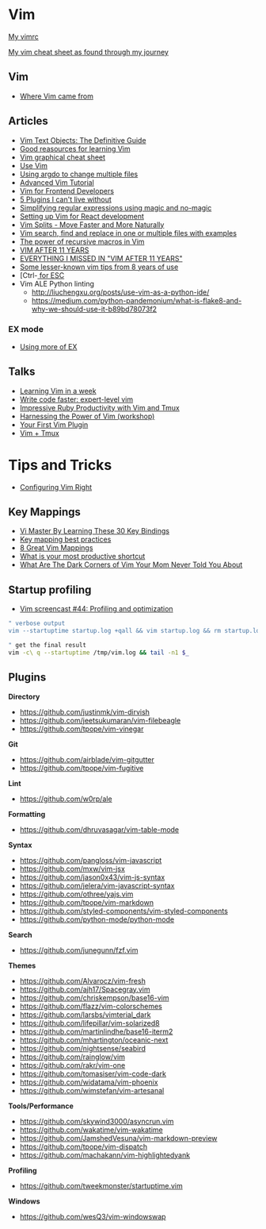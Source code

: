 # Vim

[My vimrc](https://github.com/billyxs/.vim/blob/master/vimrc)

[My vim cheat sheet as found through my journey](https://github.com/billyxs/notes.md/blob/master/vim/CHEAT_SHEET.md)

## Vim
- [Where Vim came from](https://twobithistory.org/2018/08/05/where-vim-came-from.html) 

## Articles

- [Vim Text Objects: The Definitive Guide](https://blog.carbonfive.com/2011/10/17/vim-text-objects-the-definitive-guide/)
- [Good reasources for learning Vim](https://www.quora.com/What-are-some-good-resources-for-learning-Vim)
- [Vim graphical cheat sheet](http://www.viemu.com/vi-vim-cheat-sheet.gif)
- [Use Vim](https://antjanus.com/blog/thoughts-and-opinions/use-vim/)
- [Using argdo to change multiple files](http://vimcasts.org/episodes/using-argdo-to-change-multiple-files/)
- [Advanced Vim Tutorial](http://tebrik.kampanya.org.tr/Linux/Books/advanced_vim_tutorial.pdf)
- [Vim for Frontend Developers](https://speakerdeck.com/csswizardry/vim-for-front-end-developers)
- [5 Plugins I can't live without](https://hackernoon.com/5-vim-plugins-i-cant-live-without-for-javascript-development-f7e98f98e8d5)
- [Simplifying regular expressions using magic and no-magic](http://vim.wikia.com/wiki/Simplifying_regular_expressions_using_magic_and_no-magic)
- [Setting up Vim for React development](https://drivy.engineering/setting-up-vim-for-react/)
- [Vim Splits - Move Faster and More Naturally](https://robots.thoughtbot.com/vim-splits-move-faster-and-more-naturally)
- [Vim search, find and replace in one or multiple files with examples](http://web-techno.net/vim-search/)
- [The power of recursive macros in Vim](https://jovicailic.org/2018/06/recursive-macros-in-vim/)
- [VIM AFTER 11 YEARS](https://statico.github.io/vim.html)
- [EVERYTHING I MISSED IN "VIM AFTER 11 YEARS"](https://statico.github.io/vim2.html)
- [Some lesser-known vim tips from 8 years of use](https://tomjwatson.com/blog/vim-tips/)
- [Ctrl-[ for ESC](https://www.reddit.com/r/vim/comments/94ao9t/mrw_i_discovered_you_can_use_ctrl_instead_of_esc/)
- Vim ALE Python linting
  - http://liuchengxu.org/posts/use-vim-as-a-python-ide/
  - https://medium.com/python-pandemonium/what-is-flake8-and-why-we-should-use-it-b89bd78073f2

### EX mode
- [Using more of EX](https://sanctum.geek.nz/arabesque/using-more-of-ex/) 


## Talks

- [Learning Vim in a week](https://www.youtube.com/watch?v=_NUO4JEtkDw)
- [Write code faster: expert-level vim](http://youtu.be/SkdrYWhh-8s)
- [Impressive Ruby Productivity with Vim and Tmux](http://youtu.be/9jzWDr24UHQ)
- [Harnessing the Power of Vim (workshop)](https://teamtreehouse.com/library/harnessing-the-power-of-vim)
- [Your First Vim Plugin](https://youtu.be/lwD8G1P52Sk)
- [Vim + Tmux](https://youtu.be/5r6yzFEXajQ)

# Tips and Tricks

- [Configuring Vim Right](http://items.sjbach.com/319/configuring-vim-right)


## Key Mappings

- [Vi Master By Learning These 30 Key Bindings](https://www.howtogeek.com/115051/become-a-vi-master-by-learning-these-30-key-bindings/)
- [Key mapping best practices](https://vi.stackexchange.com/questions/6916/key-mapping-best-practices)
- [8 Great Vim Mappings](https://hashrocket.com/blog/posts/8-great-vim-mappings)
- [What is your most productive shortcut](https://stackoverflow.com/questions/1218390/what-is-your-most-productive-shortcut-with-vim)
- [What Are The Dark Corners of Vim Your Mom Never Told You About](https://stackoverflow.com/questions/726894/what-are-the-dark-corners-of-vim-your-mom-never-told-you-about)


## Startup profiling

- [Vim screencast #44: Profiling and optimization](https://www.youtube.com/watch?v=wQ9uB8I0cCg)

```bash
" verbose output
vim --startuptime startup.log +qall && vim startup.log && rm startup.log

" get the final result
vim -c\ q --startuptime /tmp/vim.log && tail -n1 $_
```

## Plugins

**Directory**

- https://github.com/justinmk/vim-dirvish
- https://github.com/jeetsukumaran/vim-filebeagle
- https://github.com/tpope/vim-vinegar


**Git**

- https://github.com/airblade/vim-gitgutter
- https://github.com/tpope/vim-fugitive


**Lint**

- https://github.com/w0rp/ale

**Formatting**

- https://github.com/dhruvasagar/vim-table-mode


**Syntax**

- https://github.com/pangloss/vim-javascript
- https://github.com/mxw/vim-jsx
- https://github.com/jason0x43/vim-js-syntax
- https://github.com/jelera/vim-javascript-syntax
- https://github.com/othree/yajs.vim
- https://github.com/tpope/vim-markdown
- https://github.com/styled-components/vim-styled-components
- https://github.com/python-mode/python-mode


**Search**

- https://github.com/junegunn/fzf.vim


**Themes**

- https://github.com/Alvarocz/vim-fresh
- https://github.com/ajh17/Spacegray.vim
- https://github.com/chriskempson/base16-vim
- https://github.com/flazz/vim-colorschemes
- https://github.com/larsbs/vimterial_dark
- https://github.com/lifepillar/vim-solarized8
- https://github.com/martinlindhe/base16-iterm2
- https://github.com/mhartington/oceanic-next
- https://github.com/nightsense/seabird
- https://github.com/rainglow/vim
- https://github.com/rakr/vim-one
- https://github.com/tomasiser/vim-code-dark
- https://github.com/widatama/vim-phoenix
- https://github.com/wimstefan/vim-artesanal


**Tools/Performance**

- https://github.com/skywind3000/asyncrun.vim
- https://github.com/wakatime/vim-wakatime
- https://github.com/JamshedVesuna/vim-markdown-preview
- https://github.com/tpope/vim-dispatch
- https://github.com/machakann/vim-highlightedyank


**Profiling**

- https://github.com/tweekmonster/startuptime.vim


**Windows**

- https://github.com/wesQ3/vim-windowswap

